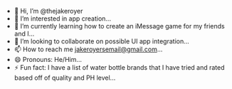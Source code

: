 - 👋 Hi, I’m @thejakeroyer
- 👀 I’m interested in app creation...
- 🌱 I’m currently learning how to create an iMessage game for my friends and I...
- 💞️ I’m looking to collaborate on possible UI app integration...
- 📫 How to reach me jakeroyersemail@gmail.com...
- 😄 Pronouns: He/Him...
- ⚡ Fun fact: I have a list of water bottle brands that I have tried and rated based off of quality and PH level...

<!---
thejakeroyer/thejakeroyer is a ✨ special ✨ repository because its `README.md` (this file) appears on your GitHub profile.
You can click the Preview link to take a look at your changes.
--->
